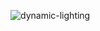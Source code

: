 
![dynamic-lighting](https://github.com/user-attachments/assets/e60546b8-ad74-4778-b945-0021714d9032)
